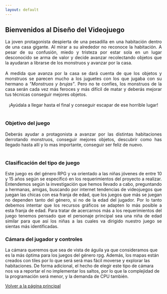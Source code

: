 ```yaml
---
layout: default
---
```


## Bienvenidos al Diseño del Videojuego

<div style="text-align: justify">
La joven protagonista despierta de una pesadilla en una habitación dentro de una casa gigante.
Al mirar a su alrededor no reconoce la habitación. A pesar de su confusión, miedo y tristeza por
estar sola en un lugar desconocido se arma de valor y decide avanzar recolectando objetos que
la ayudaran a librarse de los monstruos y avanzar por la casa. 
</div>
<br />
<div style="text-align: justify">
A medida que avanza por la casa se dará cuenta de que los objetos y monstruos se parecen mucho a los juguetes con los
que jugaba con su hermano a <i>"Monstruos y brujas"</i>. Pero no te confíes, los monstruos de la
casa serán cada vez más feroces y más difícil de matar y deberás mejorar tus técnicas
conseguir mejores objetos. 
</div>
<br />
<div style="text-align: center">
¡Ayúdala a llegar hasta el final y conseguir escapar de ese horrible
lugar!
</div>

<br />

### Objetivo del juego
<div style="text-align: justify">
Deberás ayudar a protagonista a avanzar por las distintas habitaciones derrotando monstruos,
conseguir mejores objetos, descubrir como has llegado hasta allí y lo mas importante,
conseguir ser feliz de nuevo. 
</div>
<br />

### Clasificación del tipo de juego
<div style="text-align: justify">
Este juego es del género RPG y va orientado a las niñas jóvenes de entre 10 y 15 años según se especificó 
en los requerimientos del proyecto a realizar. Entendemos según la investigación que hemos llevado a cabo, preguntando a hermanas, amigas, buscando por internet tendencias de videojuegos que juegan las chicas con esa franja de edad, que los juegos que más se juegan no dependen tanto del género, si no de la edad del jugador. Por lo tanto debemos intentar que los recursos gráficos se adapten lo más posible a esta franja de edad. Para tratar de acercarnos más a los requerimientos del juego tenemos pensado que el personaje principal sea una niña de edad similar para que así los niñas a las cuales va dirigido nuestro juego se sientas más identificadas.
</div>

### Cámara del jugador y controles

La cámara queremos que sea de vista de águila ya que consideramos que es la más óptima para los juegos del
género rpg. Además, los mapas están creados con tiles por lo que será será mas fácil moverse y explorar las
habitaciones. De forma adicional, el hecho de elegir este tipo de cámara nos va a reportar el no implementar los saltos, por lo que la complejidad
de la programación será menor, y la demanda de CPU también.



[Volver a la página principal](./)
